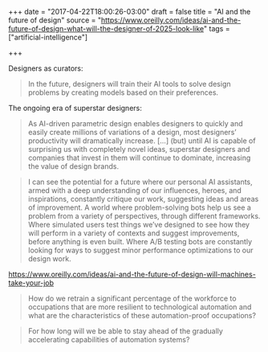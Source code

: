 +++
date = "2017-04-22T18:00:26-03:00"
draft = false
title = "AI and the future of design"
source = "https://www.oreilly.com/ideas/ai-and-the-future-of-design-what-will-the-designer-of-2025-look-like"
tags = ["artificial-intelligence"]

+++

Designers as curators:
> In the future, designers will train their AI tools to solve design problems by creating models based on their preferences.

The ongoing era of superstar designers:
> As AI-driven parametric design enables designers to quickly and easily create millions of variations of a design, most designers’ productivity will dramatically increase. [...] (but) until AI is capable of surprising us with completely novel ideas, superstar designers and companies that invest in them will continue to dominate, increasing the value of design brands.

> I can see the potential for a future where our personal AI assistants, armed with a deep understanding of our influences, heroes, and inspirations, constantly critique our work, suggesting ideas and areas of improvement. A world where problem-solving bots help us see a problem from a variety of perspectives, through different frameworks. Where simulated users test things we’ve designed to see how they will perform in a variety of contexts and suggest improvements, before anything is even built. Where A/B testing bots are constantly looking for ways to suggest minor performance optimizations to our design work.

https://www.oreilly.com/ideas/ai-and-the-future-of-design-will-machines-take-your-job

> How do we retrain a significant percentage of the workforce to occupations that are more resilient to technological automation and what are the characteristics of these automation-proof occupations?

> For how long will we be able to stay ahead of the gradually accelerating capabilities of automation systems?
